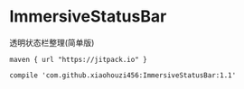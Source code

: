 # ImmersiveStatusBar
透明状态栏整理(简单版)

```
maven { url "https://jitpack.io" }
```
```
compile 'com.github.xiaohouzi456:ImmersiveStatusBar:1.1'
```
